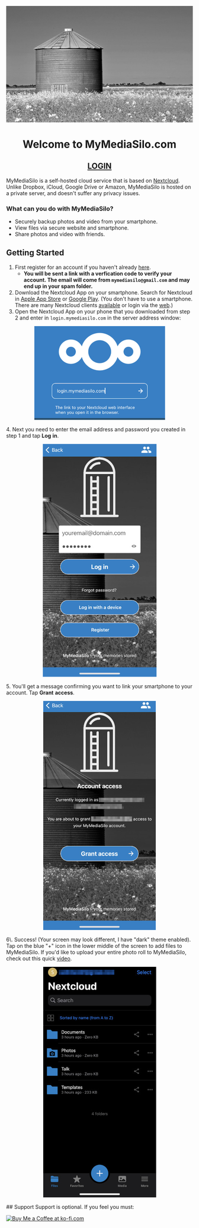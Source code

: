 <p align="center">
  <a href="https://login.mymediasilo.com">
  <img src="silo_small.jpg" />
  </a>
</p>

<h1 align="center">Welcome to MyMediaSilo.com</h1>
<h2 align="center"><a href="https://login.mymediasilo.com">LOGIN</a></h2>


MyMediaSilo is a self-hosted cloud service that is based on <a href="https://www.nextcloud.com" target="_blank" rel="noopener noreferrer">Nextcloud</a>. Unlike Dropbox, iCloud, Google Drive or Amazon, MyMediaSilo is hosted on a private server, and doesn't suffer any privacy issues. 

### What can you do with MyMediaSilo?
- Securely backup photos and video from your smartphone.
- View files via secure website and smartphone.
- Share photos and video with friends.

## Getting Started
1. First register for an account if you haven't already <a href="https://login.mymediasilo.com/apps/registration/" target="_blank" rel="noopener noreferrer">here</a>.
      - **You will be sent a link with a verfication code to verify your account.  The email will come from `mymediasilo@gmail.com` and may end up in your spam folder.**
2. Download the Nextcloud App on your smartphone.  Search for Nextcloud in <a href="https://apps.apple.com/us/app/nextcloud/id1125420102" target="_blank" rel="noopener noreferrer">Apple App Store</a> or <a href="https://play.google.com/store/apps/details?id=com.nextcloud.client&hl=en_US&gl=US" target="_blank" rel="noopener noreferrer">Google Play</a>.  (You don't have to use a smartphone.  There are many Nextcloud clients <a href="https://nextcloud.com/clients/" target="_blank" rel="noopener noreferrer">available</a> or login via the <a href="https://login.mymediasilo.com" target="_blank" rel="noopener noreferrer">web</a>.)  
3. Open the Nextcloud App on your phone that you downloaded from step 2 and enter in `login.mymediasilo.com` in the server address window:
 
 <p align="center">
 <img src="96510_mod.jpg" />
 </p>
 
4\. Next you need to enter the email address and password you created in step 1 and tap **Log** **in**.
 
 <p align="center">
 <img src="IMG-2713.jpg" />
 </p>
 
5\. You'll get a message confirming you want to link your smartphone to your account.  Tap **Grant** **access**.
 <p align="center">
 <img src="GrantAccess.jpg" />
 </p>
6\. Success! (Your screen may look different, I have "dark" theme enabled).  Tap on the blue "+" icon in the lower middle of the screen to add files to MyMediaSilo.  If you'd like to upload your entire photo roll to MyMediaSilo, check out this quick <a href="https://login.mymediasilo.com/s/5Tc6Y3gpPTbamnx" target="_blank" rel="noopener noreferrer">video</a>.
<p align="center">
<img src="success.jpg" />
</p>
## Support
Support is optional.  If you feel you must:

<a href='https://ko-fi.com/V7V61623G' target='_blank'><img height='36' style='border:0px;height:36px;' src='https://cdn.ko-fi.com/cdn/kofi2.png?v=3' border='0' alt='Buy Me a Coffee at ko-fi.com' /></a>
